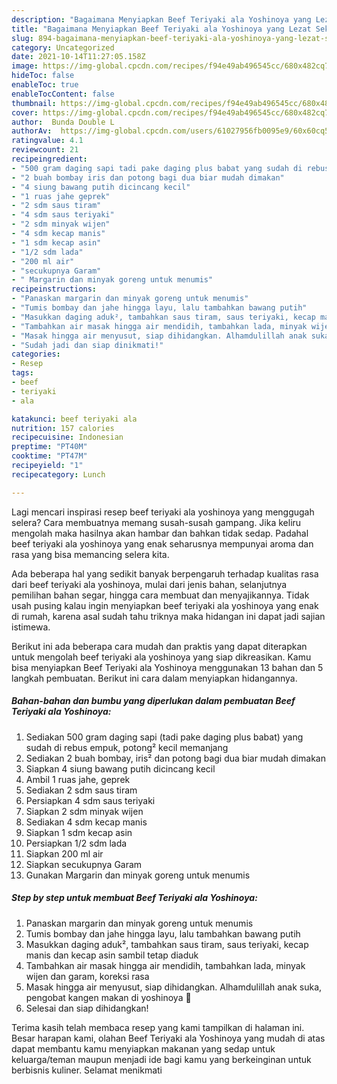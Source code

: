 ```yaml
---
description: "Bagaimana Menyiapkan Beef Teriyaki ala Yoshinoya yang Lezat Sekali"
title: "Bagaimana Menyiapkan Beef Teriyaki ala Yoshinoya yang Lezat Sekali"
slug: 894-bagaimana-menyiapkan-beef-teriyaki-ala-yoshinoya-yang-lezat-sekali
category: Uncategorized
date: 2021-10-14T11:27:05.158Z
image: https://img-global.cpcdn.com/recipes/f94e49ab496545cc/680x482cq70/beef-teriyaki-ala-yoshinoya-foto-resep-utama.jpg
hideToc: false
enableToc: true
enableTocContent: false
thumbnail: https://img-global.cpcdn.com/recipes/f94e49ab496545cc/680x482cq70/beef-teriyaki-ala-yoshinoya-foto-resep-utama.jpg
cover: https://img-global.cpcdn.com/recipes/f94e49ab496545cc/680x482cq70/beef-teriyaki-ala-yoshinoya-foto-resep-utama.jpg
author:  Bunda Double L
authorAv:  https://img-global.cpcdn.com/users/61027956fb0095e9/60x60cq50/avatar.jpg
ratingvalue: 4.1
reviewcount: 21
recipeingredient:
- "500 gram daging sapi tadi pake daging plus babat yang sudah di rebus empuk potong kecil memanjang"
- "2 buah bombay iris dan potong bagi dua biar mudah dimakan"
- "4 siung bawang putih dicincang kecil"
- "1 ruas jahe geprek"
- "2 sdm saus tiram"
- "4 sdm saus teriyaki"
- "2 sdm minyak wijen"
- "4 sdm kecap manis"
- "1 sdm kecap asin"
- "1/2 sdm lada"
- "200 ml air"
- "secukupnya Garam"
- " Margarin dan minyak goreng untuk menumis"
recipeinstructions:
- "Panaskan margarin dan minyak goreng untuk menumis"
- "Tumis bombay dan jahe hingga layu, lalu tambahkan bawang putih"
- "Masukkan daging aduk², tambahkan saus tiram, saus teriyaki, kecap manis dan kecap asin sambil tetap diaduk"
- "Tambahkan air masak hingga air mendidih, tambahkan lada, minyak wijen dan garam, koreksi rasa"
- "Masak hingga air menyusut, siap dihidangkan. Alhamdulillah anak suka, pengobat kangen makan di yoshinoya 🤗"
- "Sudah jadi dan siap dinikmati!"
categories:
- Resep
tags:
- beef
- teriyaki
- ala

katakunci: beef teriyaki ala 
nutrition: 157 calories
recipecuisine: Indonesian
preptime: "PT40M"
cooktime: "PT47M"
recipeyield: "1"
recipecategory: Lunch

---
```



Lagi mencari inspirasi resep beef teriyaki ala yoshinoya yang menggugah selera? Cara membuatnya memang susah-susah gampang. Jika keliru mengolah maka hasilnya akan hambar dan bahkan tidak sedap. Padahal beef teriyaki ala yoshinoya yang enak seharusnya mempunyai aroma dan rasa yang bisa memancing selera kita.


Ada beberapa hal yang sedikit banyak berpengaruh terhadap kualitas rasa dari beef teriyaki ala yoshinoya, mulai dari jenis bahan, selanjutnya pemilihan bahan segar, hingga cara membuat dan menyajikannya. Tidak usah pusing kalau ingin menyiapkan beef teriyaki ala yoshinoya yang enak di rumah, karena asal sudah tahu triknya maka hidangan ini dapat jadi sajian istimewa.




Berikut ini ada beberapa cara mudah dan praktis yang dapat diterapkan untuk mengolah beef teriyaki ala yoshinoya yang siap dikreasikan. Kamu bisa menyiapkan Beef Teriyaki ala Yoshinoya menggunakan 13 bahan dan 5 langkah pembuatan. Berikut ini cara dalam menyiapkan hidangannya.

<!--inarticleads1-->

##### Bahan-bahan dan bumbu yang diperlukan dalam pembuatan Beef Teriyaki ala Yoshinoya:

1. Sediakan 500 gram daging sapi (tadi pake daging plus babat) yang sudah di rebus empuk, potong² kecil memanjang
1. Sediakan 2 buah bombay, iris² dan potong bagi dua biar mudah dimakan
1. Siapkan 4 siung bawang putih dicincang kecil
1. Ambil 1 ruas jahe, geprek
1. Sediakan 2 sdm saus tiram
1. Persiapkan 4 sdm saus teriyaki
1. Siapkan 2 sdm minyak wijen
1. Sediakan 4 sdm kecap manis
1. Siapkan 1 sdm kecap asin
1. Persiapkan 1/2 sdm lada
1. Siapkan 200 ml air
1. Siapkan secukupnya Garam
1. Gunakan  Margarin dan minyak goreng untuk menumis




<!--inarticleads2-->

##### Step by step untuk membuat Beef Teriyaki ala Yoshinoya:

1. Panaskan margarin dan minyak goreng untuk menumis
1. Tumis bombay dan jahe hingga layu, lalu tambahkan bawang putih
1. Masukkan daging aduk², tambahkan saus tiram, saus teriyaki, kecap manis dan kecap asin sambil tetap diaduk
1. Tambahkan air masak hingga air mendidih, tambahkan lada, minyak wijen dan garam, koreksi rasa
1. Masak hingga air menyusut, siap dihidangkan. Alhamdulillah anak suka, pengobat kangen makan di yoshinoya 🤗
1. Selesai dan siap dihidangkan!



Terima kasih telah membaca resep yang kami tampilkan di halaman ini. Besar harapan kami, olahan Beef Teriyaki ala Yoshinoya yang mudah di atas dapat membantu kamu menyiapkan makanan yang sedap untuk keluarga/teman maupun menjadi ide bagi kamu yang berkeinginan untuk berbisnis kuliner. Selamat menikmati
